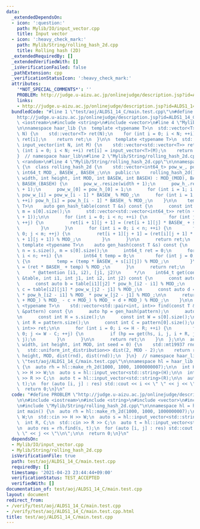 ```yaml
---
data:
  _extendedDependsOn:
  - icon: ':question:'
    path: Mylib/IO/input_vector.cpp
    title: Input vector
  - icon: ':heavy_check_mark:'
    path: Mylib/String/rolling_hash_2d.cpp
    title: Rolling hash (2D)
  _extendedRequiredBy: []
  _extendedVerifiedWith: []
  _isVerificationFailed: false
  _pathExtension: cpp
  _verificationStatusIcon: ':heavy_check_mark:'
  attributes:
    '*NOT_SPECIAL_COMMENTS*': ''
    PROBLEM: http://judge.u-aizu.ac.jp/onlinejudge/description.jsp?id=ALDS1_14_C
    links:
    - http://judge.u-aizu.ac.jp/onlinejudge/description.jsp?id=ALDS1_14_C
  bundledCode: "#line 1 \"test/aoj/ALDS1_14_C/main.test.cpp\"\n#define PROBLEM \"\
    http://judge.u-aizu.ac.jp/onlinejudge/description.jsp?id=ALDS1_14_C\"\n\n#include\
    \ <iostream>\n#include <string>\n#include <vector>\n#line 4 \"Mylib/IO/input_vector.cpp\"\
    \n\nnamespace haar_lib {\n  template <typename T>\n  std::vector<T> input_vector(int\
    \ N) {\n    std::vector<T> ret(N);\n    for (int i = 0; i < N; ++i) std::cin >>\
    \ ret[i];\n    return ret;\n  }\n\n  template <typename T>\n  std::vector<std::vector<T>>\
    \ input_vector(int N, int M) {\n    std::vector<std::vector<T>> ret(N);\n    for\
    \ (int i = 0; i < N; ++i) ret[i] = input_vector<T>(M);\n    return ret;\n  }\n\
    }  // namespace haar_lib\n#line 2 \"Mylib/String/rolling_hash_2d.cpp\"\n#include\
    \ <random>\n#line 4 \"Mylib/String/rolling_hash_2d.cpp\"\n\nnamespace haar_lib\
    \ {\n  class rolling_hash_2d {\n    std::vector<int64_t> pow_w_, pow_h_;\n   \
    \ int64_t MOD_, BASEW_, BASEH_;\n\n  public:\n    rolling_hash_2d() {}\n    rolling_hash_2d(int\
    \ width, int height, int MOD, int BASEW, int BASEH) : MOD_(MOD), BASEW_(BASEW),\
    \ BASEH_(BASEH) {\n      pow_w_.resize(width + 1);\n      pow_h_.resize(height\
    \ + 1);\n      pow_w_[0] = pow_h_[0] = 1;\n      for (int i = 1; i <= width; ++i)\
    \ pow_w_[i] = pow_w_[i - 1] * BASEW_ % MOD_;\n      for (int i = 1; i <= height;\
    \ ++i) pow_h_[i] = pow_h_[i - 1] * BASEH_ % MOD_;\n    }\n\n    template <typename\
    \ T>\n    auto gen_hash_table(const T &s) const {\n      const int n = s.size(),\
    \ m = s[0].size();\n      std::vector<std::vector<int64_t>> ret(n + 1, std::vector<int64_t>(m\
    \ + 1));\n\n      for (int i = 0; i < n; ++i) {\n        for (int j = 0; j < m;\
    \ ++j) {\n          ret[i + 1][j + 1] = (ret[i + 1][j] * BASEW_ + s[i][j]) % MOD_;\n\
    \        }\n      }\n      for (int i = 0; i < n; ++i) {\n        for (int j =\
    \ 0; j < m; ++j) {\n          ret[i + 1][j + 1] = (ret[i][j + 1] * BASEH_ + ret[i\
    \ + 1][j + 1]) % MOD_;\n        }\n      }\n\n      return ret;\n    }\n\n   \
    \ template <typename T>\n    auto gen_hash(const T &s) const {\n      const int\
    \ n = s.size(), m = s[0].size();\n      int64_t ret = 0;\n      for (int i = 0;\
    \ i < n; ++i) {\n        int64_t temp = 0;\n        for (int j = 0; j < m; ++j)\
    \ {\n          temp = (temp * BASEW_ + s[i][j]) % MOD_;\n        }\n        ret\
    \ = (ret * BASEH_ + temp) % MOD_;\n      }\n      return ret;\n    }\n\n    /**\n\
    \     * @attention [i1, i2), [j1, j2)\n     */\n    int64_t get(const std::vector<std::vector<int64_t>>\
    \ &table, int i1, int j1, int i2, int j2) const {\n      const auto a = table[i2][j2];\n\
    \      const auto b = table[i1][j2] * pow_h_[i2 - i1] % MOD_;\n      const auto\
    \ c = table[i2][j1] * pow_w_[j2 - j1] % MOD_;\n      const auto d = table[i1][j1]\
    \ * pow_h_[i2 - i1] % MOD_ * pow_w_[j2 - j1] % MOD_;\n\n      return (((a - b\
    \ + MOD_) % MOD_ - c + MOD_) % MOD_ + d + MOD_) % MOD_;\n    }\n\n    template\
    \ <typename T>\n    std::vector<std::pair<int, int>> find(const T &s, const T\
    \ &pattern) const {\n      auto hp = gen_hash(pattern);\n      auto hs = gen_hash_table(s);\n\
    \n      const int H = s.size();\n      const int W = s[0].size();\n      const\
    \ int R = pattern.size();\n      const int C = pattern[0].size();\n\n      std::vector<std::pair<int,\
    \ int>> ret;\n\n      for (int i = 0; i <= H - R; ++i) {\n        for (int j =\
    \ 0; j <= W - C; ++j) {\n          if (hp == get(hs, i, j, i + R, j + C)) ret.emplace_back(i,\
    \ j);\n        }\n      }\n\n      return ret;\n    }\n  };\n\n  auto make_rh_2d(int\
    \ width, int height, int MOD, int seed = 0) {\n    std::mt19937 rnd(seed);\n \
    \   std::uniform_int_distribution<> dist(2, MOD - 2);\n    return rolling_hash_2d(width,\
    \ height, MOD, dist(rnd), dist(rnd));\n  }\n}  // namespace haar_lib\n#line 8\
    \ \"test/aoj/ALDS1_14_C/main.test.cpp\"\n\nnamespace hl = haar_lib;\n\nint main()\
    \ {\n  auto rh = hl::make_rh_2d(1000, 1000, 1000000007);\n\n  int H, W;\n  std::cin\
    \ >> H >> W;\n  auto s = hl::input_vector<std::string>(H);\n\n  int R, C;\n  std::cin\
    \ >> R >> C;\n  auto t = hl::input_vector<std::string>(R);\n\n  auto res = rh.find(s,\
    \ t);\n  for (auto [i, j] : res) std::cout << i << \" \" << j << \"\\n\";\n\n\
    \  return 0;\n}\n"
  code: "#define PROBLEM \"http://judge.u-aizu.ac.jp/onlinejudge/description.jsp?id=ALDS1_14_C\"\
    \n\n#include <iostream>\n#include <string>\n#include <vector>\n#include \"Mylib/IO/input_vector.cpp\"\
    \n#include \"Mylib/String/rolling_hash_2d.cpp\"\n\nnamespace hl = haar_lib;\n\n\
    int main() {\n  auto rh = hl::make_rh_2d(1000, 1000, 1000000007);\n\n  int H,\
    \ W;\n  std::cin >> H >> W;\n  auto s = hl::input_vector<std::string>(H);\n\n\
    \  int R, C;\n  std::cin >> R >> C;\n  auto t = hl::input_vector<std::string>(R);\n\
    \n  auto res = rh.find(s, t);\n  for (auto [i, j] : res) std::cout << i << \"\
    \ \" << j << \"\\n\";\n\n  return 0;\n}\n"
  dependsOn:
  - Mylib/IO/input_vector.cpp
  - Mylib/String/rolling_hash_2d.cpp
  isVerificationFile: true
  path: test/aoj/ALDS1_14_C/main.test.cpp
  requiredBy: []
  timestamp: '2021-04-23 23:44:44+09:00'
  verificationStatus: TEST_ACCEPTED
  verifiedWith: []
documentation_of: test/aoj/ALDS1_14_C/main.test.cpp
layout: document
redirect_from:
- /verify/test/aoj/ALDS1_14_C/main.test.cpp
- /verify/test/aoj/ALDS1_14_C/main.test.cpp.html
title: test/aoj/ALDS1_14_C/main.test.cpp
---
```

